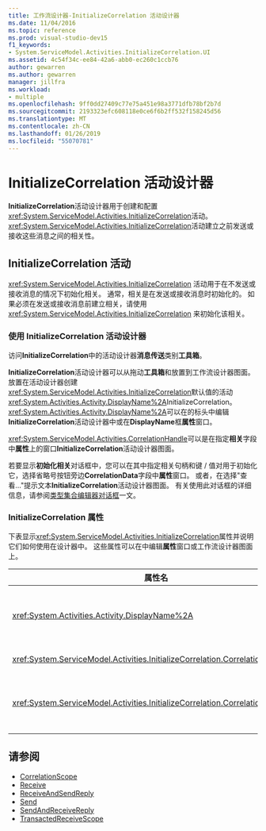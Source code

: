 ```yaml
---
title: 工作流设计器-InitializeCorrelation 活动设计器
ms.date: 11/04/2016
ms.topic: reference
ms.prod: visual-studio-dev15
f1_keywords:
- System.ServiceModel.Activities.InitializeCorrelation.UI
ms.assetid: 4c54f34c-ee84-42a6-abb0-ec260c1ccb76
author: gewarren
ms.author: gewarren
manager: jillfra
ms.workload:
- multiple
ms.openlocfilehash: 9ff0dd27409c77e75a451e98a3771dfb78bf2b7d
ms.sourcegitcommit: 2193323efc608118e0ce6f6b2ff532f158245d56
ms.translationtype: MT
ms.contentlocale: zh-CN
ms.lasthandoff: 01/26/2019
ms.locfileid: "55070781"
---
```

# <a name="initializecorrelation-activity-designer"></a>InitializeCorrelation 活动设计器

**InitializeCorrelation**活动设计器用于创建和配置<xref:System.ServiceModel.Activities.InitializeCorrelation>活动。 <xref:System.ServiceModel.Activities.InitializeCorrelation>活动建立之前发送或接收这些消息之间的相关性。

## <a name="the-initializecorrelation-activity"></a>InitializeCorrelation 活动

<xref:System.ServiceModel.Activities.InitializeCorrelation> 活动用于在不发送或接收消息的情况下初始化相关。 通常，相关是在发送或接收消息时初始化的。 如果必须在发送或接收消息前建立相关，请使用 <xref:System.ServiceModel.Activities.InitializeCorrelation> 来初始化该相关。

### <a name="using-the-initializecorrelation-activity-designer"></a>使用 InitializeCorrelation 活动设计器

访问**InitializeCorrelation**中的活动设计器**消息传送**类别**工具箱**。

**InitializeCorrelation**活动设计器可以从拖动**工具箱**和放置到工作流设计器图面。 放置在活动设计器创建<xref:System.ServiceModel.Activities.InitializeCorrelation>默认值的活动<xref:System.Activities.Activity.DisplayName%2A>InitializeCorrelation。 <xref:System.Activities.Activity.DisplayName%2A>可以在的标头中编辑**InitializeCorrelation**活动设计器中或在**DisplayName**框**属性**窗口。

<xref:System.ServiceModel.Activities.CorrelationHandle>可以是在指定**相关**字段中**属性**上的窗口**InitializeCorrelation**活动设计器图面。

若要显示**初始化相关**对话框中，您可以在其中指定相关句柄和键 / 值对用于初始化它，选择省略号按钮旁边**CorrelationData**字段中**属性**窗口。 或者，在选择"查看..."提示文本**InitializeCorrelation**活动设计器图面。 有关使用此对话框的详细信息，请参阅[类型集合编辑器对话框](../workflow-designer/type-collection-editor-dialog-box.md)一文。

### <a name="the-initializecorrelation-properties"></a>InitializeCorrelation 属性

下表显示<xref:System.ServiceModel.Activities.InitializeCorrelation>属性并说明它们如何使用在设计器中。 这些属性可以在中编辑**属性**窗口或工作流设计器图面上。

|属性名|必需|用法|
|-|--------------|-|
|<xref:System.Activities.Activity.DisplayName%2A>|False|<xref:System.ServiceModel.Activities.InitializeCorrelation> 活动的友好名称。 默认值为 InitializeCorrelation。<br /><br /> 虽然对友好使用非默认值<xref:System.Activities.Activity.DisplayName%2A>并非是严格要求，建议。|
|<xref:System.ServiceModel.Activities.InitializeCorrelation.Correlation%2A>|False|用于关联相关中的工作流活动的 <xref:System.ServiceModel.Activities.CorrelationHandle>。|
|<xref:System.ServiceModel.Activities.InitializeCorrelation.CorrelationData%2A>|False|将消息与工作流实例相关联的相关数据的字典。<br /><br /> 使用**初始化相关**对话框可以配置<xref:System.ServiceModel.Activities.InitializeCorrelation.CorrelationData%2A>。 有关使用此对话框中，请参阅[类型集合编辑器对话框](../workflow-designer/type-collection-editor-dialog-box.md)一文。|

## <a name="see-also"></a>请参阅

- [CorrelationScope](../workflow-designer/correlationscope-activity-designer.md)
- [Receive](../workflow-designer/receive-activity-designer.md)
- [ReceiveAndSendReply](../workflow-designer/receiveandsendreply-template-designer.md)
- [Send](../workflow-designer/send-activity-designer.md)
- [SendAndReceiveReply](../workflow-designer/sendandreceivereply-template-designer.md)
- [TransactedReceiveScope](../workflow-designer/transactedreceivescope-activity-designer.md)